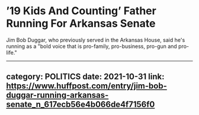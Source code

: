 # ’19 Kids And Counting’ Father Running For Arkansas Senate

Jim Bob Duggar, who previously served in the Arkansas House, said he's running as a "bold voice that is pro-family, pro-business, pro-gun and pro-life."

---
category: POLITICS
date: 2021-10-31
link: https://www.huffpost.com/entry/jim-bob-duggar-running-arkansas-senate_n_617ecb56e4b066de4f7156f0
---
